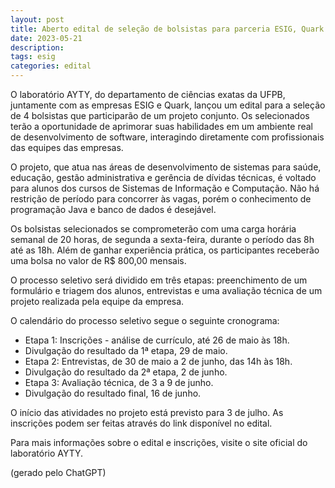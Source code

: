 ```yaml
---
layout: post
title: Aberto edital de seleção de bolsistas para parceria ESIG, Quark e AYTY
date: 2023-05-21
description: 
tags: esig
categories: edital
---
```



O laboratório AYTY, do departamento de ciências exatas da UFPB, juntamente com as empresas ESIG e Quark, lançou um edital para a seleção de 4 bolsistas que participarão de um projeto conjunto. Os selecionados terão a oportunidade de aprimorar suas habilidades em um ambiente real de desenvolvimento de software, interagindo diretamente com profissionais das equipes das empresas.

O projeto, que atua nas áreas de desenvolvimento de sistemas para saúde, educação, gestão administrativa e gerência de dívidas técnicas, é voltado para alunos dos cursos de Sistemas de Informação e Computação. Não há restrição de período para concorrer às vagas, porém o conhecimento de programação Java e banco de dados é desejável.

Os bolsistas selecionados se comprometerão com uma carga horária semanal de 20 horas, de segunda a sexta-feira, durante o período das 8h até as 18h. Além de ganhar experiência prática, os participantes receberão uma bolsa no valor de R$ 800,00 mensais.

O processo seletivo será dividido em três etapas: preenchimento de um formulário e triagem dos alunos, entrevistas e uma avaliação técnica de um projeto realizada pela equipe da empresa.

O calendário do processo seletivo segue o seguinte cronograma:

- Etapa 1: Inscrições - análise de currículo, até 26 de maio às 18h.
- Divulgação do resultado da 1ª etapa, 29 de maio.
- Etapa 2: Entrevistas, de 30 de maio a 2 de junho, das 14h às 18h.
- Divulgação do resultado da 2ª etapa, 2 de junho.
- Etapa 3: Avaliação técnica, de 3 a 9 de junho.
- Divulgação do resultado final, 16 de junho.

O início das atividades no projeto está previsto para 3 de julho. As inscrições podem ser feitas através do link disponível no edital.

Para mais informações sobre o edital e inscrições, visite o site oficial do laboratório AYTY.

(gerado pelo ChatGPT)